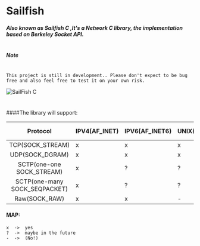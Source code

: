# Sailfish 
##### Also known as Sailfish C ,It's a Network C library, the implementation based on Berkeley Socket API.
#
##### Note
#    
#
    This project is still in development.. Please don't expect to be bug free and also feel free to test it on your own risk.
![SailFish C](http://www.xtremesignandgraphic.com/assets/images/sailfish.jpg)
#
#

####The library will support:

|            Protocol           	| IPV4(AF_INET) 	| IPV6(AF_INET6) 	| UNIX(AF_LOCAL) 	| ROUTE (AF_ROUTE) 	| KEY(AF_KEY) 	|
|:-----------------------------:	|---------------	|----------------	|----------------	|------------------	|-------------	|
| TCP(SOCK_STREAM)              	| x             	| x              	| x              	| -                	| -            	|
| UDP(SOCK_DGRAM)               	| x             	| x              	| x              	| -                	| -            	|
| SCTP(one-one SOCK_STREAM)     	| x             	| ?              	| ?              	| -                	| -            	|
| SCTP(one-many SOCK_SEQPACKET) 	| x             	| ?              	| ?              	| -                	| -            	|
| Raw(SOCK_RAW)                 	| x             	| x              	| -              	| ?                 | ?				|



#### MAP:
    
    x  ->  yes
    ?  ->  maybe in the future
    -  ->  (No!)



